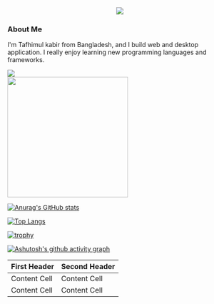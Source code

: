 <div align="center">
  <img src="https://readme-typing-svg.herokuapp.com/?font=Comfortaa&color=%23101010&size=34&height=68&lines=Hi+I%27m+Tafhimul+Kabir;A+Programmer.;Content+Creator.;And+Math+Enthusiast.">
</div>

<div>
  <h3>About Me</h3>
  <p>I'm Tafhimul kabir from Bangladesh, and I build web and desktop application. I really enjoy learning new programming languages and frameworks.</p>
</div>

<div>
  <img src="https://i.postimg.cc/76pnKkcK/1-9m-WDd-L-ji01b-Gbj-Enut-Ew.gif">
</div>

<div align="left">
  <img src="http://github-readme-streak-stats.herokuapp.com?user=tafhimulkabir&theme=blood&hide_border=true&date_format=M%20j%5B%2C%20Y%5D" width=270>
</div>

<!--
<table>
  <tr>
    <td>
      <div>
        <h3>About Me</h3>
        <p>I'm Tafhimul kabir from Bangladesh, and I build web and desktop application. I really enjoy learning new programming languages and frameworks.</p>
      </div>
    </td>
  </tr>
  <tr>
    <td>
      <div>
        <img src="https://i.postimg.cc/76pnKkcK/1-9m-WDd-L-ji01b-Gbj-Enut-Ew.gif">
      </div>
    </td>
  </tr>
 </table>


I started my journey of programming in late 21st sentry. I still remember when I got my first computer It had a huge CRT monitor. 

First time I got interested in computer programming when I saw a book about Visual Basic (Back then It was called Visual Basic not Visual Studio) into my older cousins bookshelf. So borrow that book and start writing code by following the instruction written in the book. It went well at first but then I hit the wall there was few problem I couldn't solve and became disinterested. then about a hear later a friend inviter to to learn web design and soon enough I fall in love with web technology.

Then spend next few year learning web design and web development and working as a freelance web developer on upwork.com (formally known oDesk) and some local freelance project.

Then in 2016 I started working at small local software company Where I used to work on various web based application but It didn't last for very long and covit hit us so now I'm mostly interested to build some open source applications here in github.

Even thought I went to the college in 2011 to learn computer science I mostly consider myself self-taught programmer.

### About My hobby 

I like to learn new technology and I'm very passionate about math and physic and I like to learn and work on artificial intelligent and quantum computer

What's my future plan 
I like to start few new project in the organization call "Dark Matter".
I like to get my computer science bachelor and continue my study (But that's has to wait for a bit)

### What I'm up to recently 

I'm trying to make some basic tutorial in my youtube channel
I'm currently working on the initial design for all the open source application I like to build

Contact me
-->

[![Anurag's GitHub stats](https://github-readme-stats.vercel.app/api?username=tafhimulkabir&theme=aura_dark&show_icons=true)](https://github.com/anuraghazra/github-readme-stats)

[![Top Langs](https://github-readme-stats.vercel.app/api/top-langs/?username=tafhimulkabir&layout=compact)](https://github.com/anuraghazra/github-readme-stats)


[![trophy](https://github-profile-trophy.vercel.app/?username=tafhimulkabir&theme=flat)](https://github.com/ryo-ma/github-profile-trophy)

[![Ashutosh's github activity graph](https://activity-graph.herokuapp.com/graph?username=tafhimulkabir&theme=dracula)](https://github.com/ashutosh00710/github-readme-activity-graph)

<!--


![visitors](https://visitor-badge.glitch.me/badge?page_id=page.id&left_color=green&right_color=red)

### Skills

### Sosial Media

### Cpntact Info

<a href="https://github.com/tafhimulkabir/custom-widget-image">
  <img align="center" src="https://github-readme-stats.vercel.app/api/pin/?username=tafhimulkabir&repo=github-readme-stats" />
</a>
<a href="https://github.com/tafhimulkabir/popular-posts-for-wordpress">
  <img align="center" src="https://github-readme-stats.vercel.app/api/pin/?username=tafhimulkabir&repo=convoychat" />
</a>


![Anurag's GitHub stats](https://github-readme-stats.vercel.app/api?username=tafhimulkabir&theme=dark&show_icons=true)
[![Anurag's GitHub stats](https://github-readme-stats.vercel.app/api?username=tafhimulkabir)](https://github.com/anuraghazra/github-readme-stats)

**tafhimulkabir/tafhimulkabir** is a ✨ _special_ ✨ repository because its `README.md` (this file) appears on your GitHub profile.

Here are some ideas to get you started:

- 🔭 I’m currently working on ...
- 🌱 I’m currently learning ...
- 👯 I’m looking to collaborate on ...
- 🤔 I’m looking for help with ...
- 💬 Ask me about ...
- 📫 How to reach me: ...
- 😄 Pronouns: ...
- ⚡ Fun fact: ...
-->




| First Header  | Second Header |
| ------------- | ------------- |
| Content Cell  | Content Cell  |
| Content Cell  | Content Cell  |







